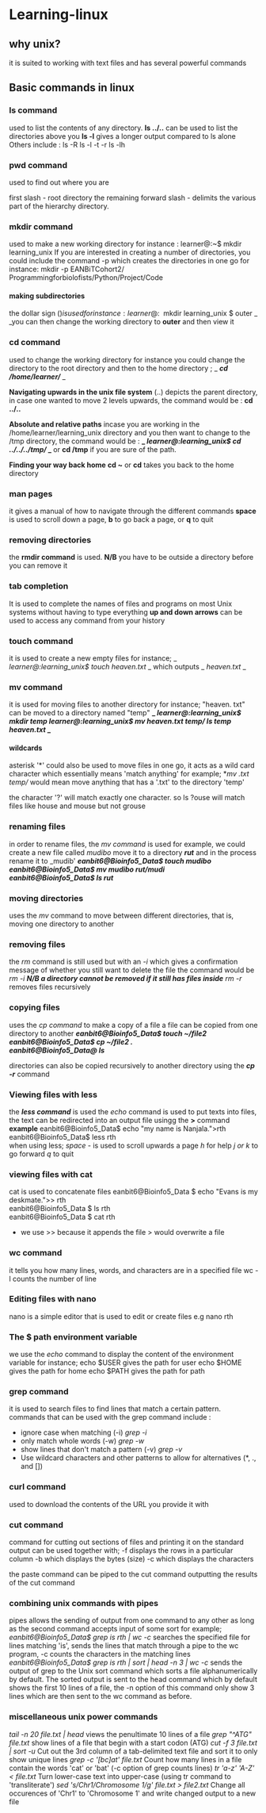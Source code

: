# Learning-linux

## why unix?
it is suited to working with text files and has several powerful commands

## Basic commands in linux

### ls command
used to list the contents of any directory.
**ls ../..** can be used to list the directories above you
**ls -l** gives a longer output compared to ls alone
Others include : ls -R
                 ls -l -t -r
                 ls -lh

### pwd command
used to find out where you are

first slash - root directory
the remaining forward slash - delimits the various part of the hierarchy directory.

### mkdir command
used to make a new working directory
for instance : learner@:~$ mkdir learning_unix
If you are interested in creating a number of directories, you could include the command -p which creates the directories in one go
for instance: mkdir -p EANBiTCohort2/ Programmingforbiolofists/Python/Project/Code
#### making subdirectories
the dollar sign ($) is used
for instance : learner@:~$ mkdir learning_unix $ outer
_ _you can then change the working directory to **outer** and then view it

### cd command
used to change the working directory
for instance you could change the directory to the root directory and then to the home directory ; _ _**cd /home/learner/**_ _

**Navigating upwards in the unix file system**
(..) depicts the parent directory, in case one wanted to move 2 levels upwards, the command would be : **cd ../..**

**Absolute and relative paths**
incase you are working in the /home/learner/learning_unix directory and you then want to change to the /tmp directory, 
the command would be : **_ _learner@:learning_unix$ cd ../../../tmp/_ _** or **cd /tmp** if you are sure of the path.

**Finding your way back home**
**cd ~** or **cd** takes you back to the home directory

### man pages
it gives a manual of how to navigate through the different commands
**space** is used to scroll down a page, **b** to go back a page, or **q** to quit

### removing directories
the **rmdir command** is used.
**N/B** you have to be outside a directory before you can remove it

### tab completion
It is used to complete the names of files and programs on most Unix systems without having to type everything
**up and down arrows** can be used to access any command from your history

### touch command
it is used to create a new empty files
for instance; _ _learner@:learning_unix$ touch heaven.txt_ _ which outputs _ _heaven.txt_ _

### mv command
it is used for moving files to another directory
for instance; "heaven. txt" can be moved to a directory named "temp"
**_ _learner@:learning_unix$ mkdir temp
learner@:learning_unix$ mv heaven.txt temp/
ls temp
heaven.txt_ _**

#### wildcards
asterisk '*' could also be used to move files in one go, it acts as a wild card character which essentially means 'match anything'
for example; **mv *.txt temp/** would mean move anything that has a '.txt' to the directory 'temp'

the character '?' will match exactly one character. so ls ?ouse will match files like house and mouse but not grouse

### renaming files
in order to rename files, the _mv command_ is used 
for example, we could create a new file called _mudibo_ move it to a directory **_rut_** and in the process rename it to _mudib'
**_eanbit6@Bioinfo5_Data$ touch mudibo 
eanbit6@Bioinfo5_Data$ mv mudibo rut/mudi                             
eanbit6@Bioinfo5_Data$ ls rut_**

### moving directories
uses the _mv_ command to move between different directories, that is, moving one directory to another

### removing files
the _rm_ command is still used but with an _-i_ which gives a confirmation message of whether you still want to delete the file
the command would be _rm -i_
**_N/B a directory cannot be removed if it still has files inside_**
_rm -r_ removes files recursively

### copying files
uses the _cp command_ to make a copy of a file
a file can be copied from one directory to another
**_eanbit6@Bioinfo5_Data$ touch ~/file2                                  
eanbit6@Bioinfo5_Data$ cp ~/file2 .                                   
eanbit6@Bioinfo5_Data@ ls_**

directories can also be copied recursively to another directory using the **_cp -r_** command

### Viewing files with less
the **_less command_** is used
the _echo_ command is used to put texts into files, the text can be redirected into an output file usingg the **>** command
**example**
eanbit6@Bioinfo5_Data$ echo "my name is Nanjala.">rth                 
eanbit6@Bioinfo5_Data$ less rth  
 when using less; _space_ - is used to scroll upwards a page
                  _h_ for help
                  _j or k_ to go forward 
                  _q_ to quit    
                  
### viewing files with cat
cat is used to concatenate files
eanbit6@Bioinfo5_Data $ echo "Evans is my deskmate.">> rth           
eanbit6@Bioinfo5_Data $ ls rth                                         
eanbit6@Bioinfo5_Data $ cat rth 
- we use >> because it appends the file
          > would overwrite a file
         
### wc command
it tells you how many lines, words, and characters are in a specified file 
wc -l counts the number of line

### Editing files with nano
nano is a simple editor that is used to edit or create files
e.g nano rth

### The $ path environment variable
we use the *echo* command to display the content of the environment variable
for instance;
    echo $USER gives the path for user
    echo $HOME gives the path for home
    echo $PATH gives the path for path
    
### grep command
it is used to search files to find lines that match a certain pattern.
commands that can be used with the grep command include : 
  - ignore case when matching (-i) _grep -i_
  - only match whole words (-w) _grep -w_
  - show lines that don't match a pattern (-v) _grep -v_
  - Use wildcard characters and other patterns to allow for alternatives (*, ., and [])

### curl command 
used to download the contents of the URL you provide it with

### cut command
command for cutting out sections of files and printing it on the standard output
can be used together with;
-f displays the rows in a particular column
-b which displays the bytes (size)
-c which displays the characters

the paste command can be piped to the cut command outputting the results of the cut command

### combining unix commands with pipes
pipes allows the sending of output from one command to any other as long as the second command accepts input of some sort
for example; 
_eanbit6@Bioinfo5_Data$ grep is rth | wc -c_  searches the specified file for lines matching 'is', sends the lines that match through a pipe to the wc program, -c counts the characters in the matching lines
_eanbit6@Bioinfo5_Data$ grep is rth | sort | head -n 3 | wc -c_
sends the output of grep to the Unix sort command which sorts a file alphanumerically by default. The sorted output is sent to the head command which by default shows the first 10 lines of a file, the -n option of this command only show 3 lines which are then sent to the wc command as before.

### miscellaneous unix power commands
_tail -n 20 file.txt | head_ views the penultimate 10 lines of a file
_grep "^ATG" file.txt_ show lines of a file that begin with a start codon (ATG)
_cut -f 3 file.txt | sort -u_ Cut out the 3rd column of a tab-delimited text file and sort it to only show unique lines
_grep -c '[bc]at' file.txt_ Count how many lines in a file contain the words 'cat' or 'bat' (-c option of grep counts lines)
_tr 'a-z' 'A-Z' < file.txt_ Turn lower-case text into upper-case (using tr command to 'transliterate')
_sed 's/Chr1/Chromosome 1/g' file.txt > file2.txt_ Change all occurences of 'Chr1' to 'Chromosome 1' and write changed output to a new file
